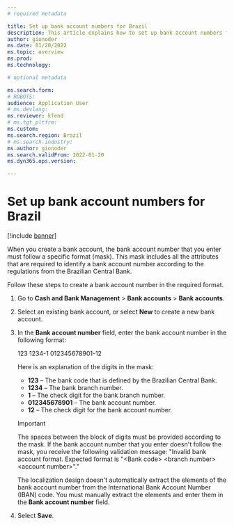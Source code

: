 ```yaml
---
# required metadata

title: Set up bank account numbers for Brazil
description: This article explains how to set up bank account numbers for the Brazilian localization.
author: gionoder
ms.date: 01/20/2022
ms.topic: overview
ms.prod: 
ms.technology: 

# optional metadata

ms.search.form: 
# ROBOTS: 
audience: Application User
# ms.devlang: 
ms.reviewer: kfend
# ms.tgt_pltfrm: 
ms.custom: 
ms.search.region: Brazil
# ms.search.industry: 
ms.author: gionoder
ms.search.validFrom: 2022-01-20
ms.dyn365.ops.version: 

---
```


# Set up bank account numbers for Brazil

[!include [banner](../../includes/banner.md)]

When you create a bank account, the bank account number that you enter must follow a specific format (mask). This mask includes all the attributes that are required to identify a bank account number according to the regulations from the Brazilian Central Bank.

Follow these steps to create a bank account number in the required format.

1. Go to **Cash and Bank Management** > **Bank accounts** > **Bank accounts**.
2. Select an existing bank account, or select **New** to create a new bank account.
3. In the **Bank account number** field, enter the bank account number in the following format:

    123 1234-1 012345678901-12

    Here is an explanation of the digits in the mask:

    - **123** – The bank code that is defined by the Brazilian Central Bank.
    - **1234** – The bank branch number.
    - **1** – The check digit for the bank branch number.
    - **012345678901** – The bank account number.
    - **12** – The check digit for the bank account number.

    > [!IMPORTANT]
    > The spaces between the block of digits must be provided according to the mask. If the bank account number that you enter doesn't follow the mask, you receive the following validation message: "Invalid bank account format. Expected format is "&lt;Bank code&gt; &lt;branch number&gt; &lt;account number&gt;"."
    >
    > The localization design doesn't automatically extract the elements of the bank account number from the International Bank Account Number (IBAN) code. You must manually extract the elements and enter them in the **Bank account number** field.

4. Select **Save**.
